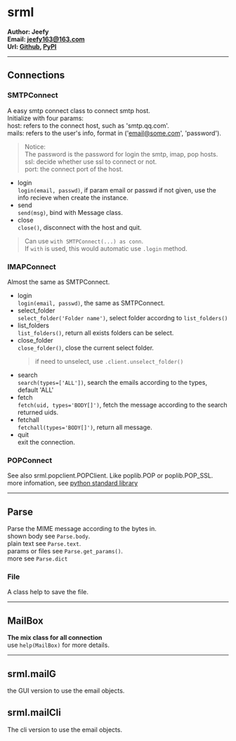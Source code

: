 # srml
**Author: Jeefy**  
**Email: jeefy163@163.com**  
**Url: [Github](https://github.com/jeefies/srml), [PyPI](https://pypi.org/project.srml)**

-----------
## Connections

### SMTPConnect
A easy smtp connect class to connect smtp host.   
Initialize with four params:  
host: refers to the connect host, such as 'smtp.qq.com'.  
mails: refers to the user's info, format in ('email@some.com', 'password').  
> Notice:  
> The password is the password for login the smtp, imap, pop hosts.  
ssl: decide whether use ssl to connect or not.  
port: the connect port of the host.  

- login  
    `login(email, passwd)`, if param email or passwd if not given, use the info recieve when create the instance.  
- send  
    `send(msg)`, bind with Message class.  
- close  
    `close()`, disconnect with the host and quit.  
> Can use `with SMTPConnect(...) as conn`.  
> If `with` is used, this would automatic use `.login` method.  

### IMAPConnect
Almost the same as SMTPConnect.
- login  
    `login(email, passwd)`, the same as SMTPConnect.  
- select_folder  
    `select_folder('Folder name')`, select folder accordng to `list_folders()`  
- list_folders  
    `list_folders()`, return all exists folders can be select.  
- close_folder  
    `close_folder()`, close the current select folder.  
    > if need to unselect, use `.client.unselect_folder()`
- search  
    `search(types=['ALL'])`, search the emails according to the types, default 'ALL'  
- fetch  
    `fetch(uid, types='BODY[]')`, fetch the message according to the search returned uids.  
- fetchall  
    `fetchall(types='BODY[]')`, return all message.  
- quit  
    exit the connection.  

### POPConnect
See also srml.popclient.POPClient.
Like poplib.POP or poplib.POP_SSL.
more infomation, see [python standard library](https://docs.python.org/3/library/poplib.html)

-------------------
## Parse
Parse the MIME message according to the bytes in.  
shown body see `Parse.body`.  
plain text see `Parse.text`.  
params or files see `Parse.get_params()`.  
more see `Parse.dict`  

### File
A class help to save the file.

---------------------------------
## MailBox
**The mix class for all connection**  
use `help(MailBox)` for more details.  

------------------
## srml.mailG
the GUI version to use the email objects.  
## srml.mailCli
The cli version to use the email objects.  